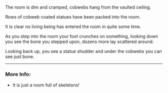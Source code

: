 The room is dim and cramped, cobwebs hang from the vaulted ceiling.

Rows of cobweb coated statues have been packed into the room.

It is clear no living being has entered the room in quite some time.

As you step into the room your foot crunches on something, looking down you see the bone you stepped upon, dozens more lay scattered around.

Looking back up, you see a statue shudder and under the cobwebs you can see just bone.

---

### More Info:

* It is just a room full of skeletons!

